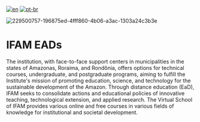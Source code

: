 [![en](https://img.shields.io/badge/lang-en-red.svg)](https://github.com/DayanFA/Sistemas-de-Informacao-UFAC/blob/main/README.md)
[![pt-br](https://img.shields.io/badge/lang-pt--br-green.svg)](https://github.com/DayanFA/Sistemas-de-Informacao-UFAC/blob/main/README.pt-br.md)

![229500757-196875ed-4fff860-4b06-a3ac-1303a24c3b3e](https://user-images.githubusercontent.com/123272343/231602196-4d93ce87-c8cc-4113-a121-1ad7c2e142e6.png)

# IFAM EADs

The institution, with face-to-face support centers in municipalities in the states of Amazonas, Roraima, and Rondônia, offers options for technical courses, undergraduate, and postgraduate programs, aiming to fulfill the Institute's mission of promoting education, science, and technology for the sustainable development of the Amazon. Through distance education (EaD), IFAM seeks to consolidate actions and educational policies of innovative teaching, technological extension, and applied research. The Virtual School of IFAM provides various online and free courses in various fields of knowledge for institutional and societal development.
